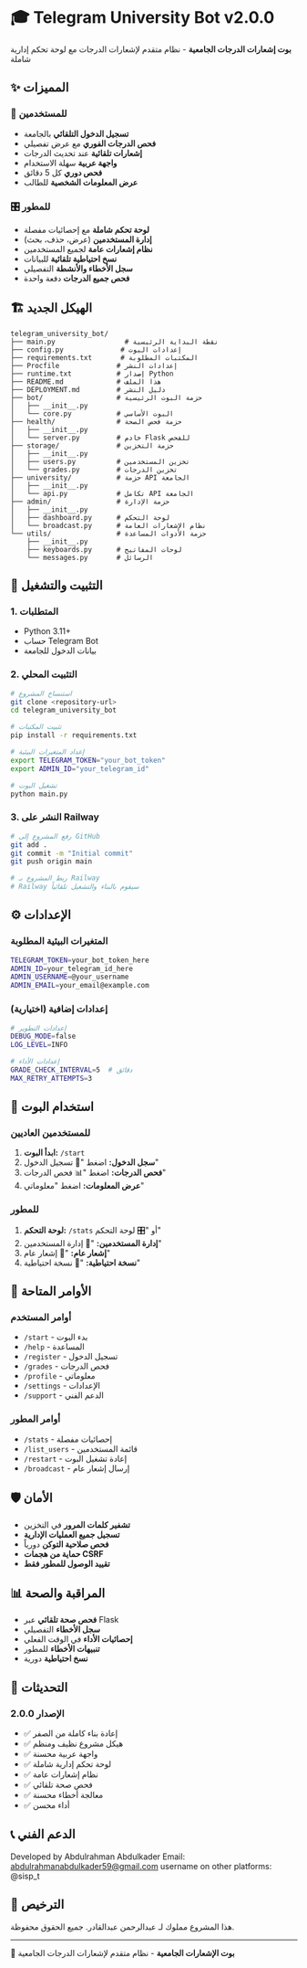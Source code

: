 # 🎓 Telegram University Bot v2.0.0

**بوت إشعارات الدرجات الجامعية** - نظام متقدم لإشعارات الدرجات مع لوحة تحكم إدارية شاملة

## ✨ المميزات

### 🔔 للمستخدمين
- **تسجيل الدخول التلقائي** بالجامعة
- **فحص الدرجات الفوري** مع عرض تفصيلي
- **إشعارات تلقائية** عند تحديث الدرجات
- **واجهة عربية** سهلة الاستخدام
- **فحص دوري** كل 5 دقائق
- **عرض المعلومات الشخصية** للطالب

### 🎛️ للمطور
- **لوحة تحكم شاملة** مع إحصائيات مفصلة
- **إدارة المستخدمين** (عرض، حذف، بحث)
- **نظام إشعارات عامة** لجميع المستخدمين
- **نسخ احتياطية تلقائية** للبيانات
- **سجل الأخطاء والأنشطة** التفصيلي
- **فحص جميع الدرجات** دفعة واحدة

## 🏗️ الهيكل الجديد

```
telegram_university_bot/
├── main.py                 # نقطة البداية الرئيسية
├── config.py              # إعدادات البوت
├── requirements.txt       # المكتبات المطلوبة
├── Procfile              # إعدادات النشر
├── runtime.txt           # إصدار Python
├── README.md             # هذا الملف
├── DEPLOYMENT.md         # دليل النشر
├── bot/                  # حزمة البوت الرئيسية
│   ├── __init__.py
│   └── core.py           # البوت الأساسي
├── health/               # حزمة فحص الصحة
│   ├── __init__.py
│   └── server.py         # خادم Flask للفحص
├── storage/              # حزمة التخزين
│   ├── __init__.py
│   ├── users.py          # تخزين المستخدمين
│   └── grades.py         # تخزين الدرجات
├── university/           # حزمة API الجامعة
│   ├── __init__.py
│   └── api.py            # تكامل API الجامعة
├── admin/                # حزمة الإدارة
│   ├── __init__.py
│   ├── dashboard.py      # لوحة التحكم
│   └── broadcast.py      # نظام الإشعارات العامة
└── utils/                # حزمة الأدوات المساعدة
    ├── __init__.py
    ├── keyboards.py      # لوحات المفاتيح
    └── messages.py       # الرسائل
```

## 🚀 التثبيت والتشغيل

### 1. المتطلبات
- Python 3.11+
- حساب Telegram Bot
- بيانات الدخول للجامعة

### 2. التثبيت المحلي
```bash
# استنساخ المشروع
git clone <repository-url>
cd telegram_university_bot

# تثبيت المكتبات
pip install -r requirements.txt

# إعداد المتغيرات البيئية
export TELEGRAM_TOKEN="your_bot_token"
export ADMIN_ID="your_telegram_id"

# تشغيل البوت
python main.py
```

### 3. النشر على Railway
```bash
# رفع المشروع إلى GitHub
git add .
git commit -m "Initial commit"
git push origin main

# ربط المشروع بـ Railway
# Railway سيقوم بالبناء والتشغيل تلقائياً
```

## ⚙️ الإعدادات

### المتغيرات البيئية المطلوبة
```bash
TELEGRAM_TOKEN=your_bot_token_here
ADMIN_ID=your_telegram_id_here
ADMIN_USERNAME=@your_username
ADMIN_EMAIL=your_email@example.com
```

### إعدادات إضافية (اختيارية)
```bash
# إعدادات التطوير
DEBUG_MODE=false
LOG_LEVEL=INFO

# إعدادات الأداء
GRADE_CHECK_INTERVAL=5  # دقائق
MAX_RETRY_ATTEMPTS=3
```

## 📱 استخدام البوت

### للمستخدمين العاديين
1. **ابدأ البوت:** `/start`
2. **سجل الدخول:** اضغط "🚀 تسجيل الدخول"
3. **فحص الدرجات:** اضغط "📊 فحص الدرجات"
4. **عرض المعلومات:** اضغط "معلوماتي"

### للمطور
1. **لوحة التحكم:** `/stats` أو "🎛️ لوحة التحكم"
2. **إدارة المستخدمين:** "👥 إدارة المستخدمين"
3. **إشعار عام:** "🔔 إشعار عام"
4. **نسخة احتياطية:** "💾 نسخة احتياطية"

## 🔧 الأوامر المتاحة

### أوامر المستخدم
- `/start` - بدء البوت
- `/help` - المساعدة
- `/register` - تسجيل الدخول
- `/grades` - فحص الدرجات
- `/profile` - معلوماتي
- `/settings` - الإعدادات
- `/support` - الدعم الفني

### أوامر المطور
- `/stats` - إحصائيات مفصلة
- `/list_users` - قائمة المستخدمين
- `/restart` - إعادة تشغيل البوت
- `/broadcast` - إرسال إشعار عام

## 🛡️ الأمان

- **تشفير كلمات المرور** في التخزين
- **تسجيل جميع العمليات الإدارية**
- **فحص صلاحية التوكن** دورياً
- **حماية من هجمات CSRF**
- **تقييد الوصول للمطور فقط**

## 📊 المراقبة والصحة

- **فحص صحة تلقائي** عبر Flask
- **سجل الأخطاء** التفصيلي
- **إحصائيات الأداء** في الوقت الفعلي
- **تنبيهات الأخطاء** للمطور
- **نسخ احتياطية** دورية

## 🔄 التحديثات

### الإصدار 2.0.0
- ✅ إعادة بناء كاملة من الصفر
- ✅ هيكل مشروع نظيف ومنظم
- ✅ واجهة عربية محسنة
- ✅ لوحة تحكم إدارية شاملة
- ✅ نظام إشعارات عامة
- ✅ فحص صحة تلقائي
- ✅ معالجة أخطاء محسنة
- ✅ أداء محسن

## 📞 الدعم الفني

Developed by Abdulrahman Abdulkader
Email: abdulrahmanabdulkader59@gmail.com
username on other platforms: @sisp_t


## 📄 الترخيص

هذا المشروع مملوك لـ عبدالرحمن عبدالقادر. جميع الحقوق محفوظة.

---

🔔 **بوت الإشعارات الجامعية** - نظام متقدم لإشعارات الدرجات الجامعية 